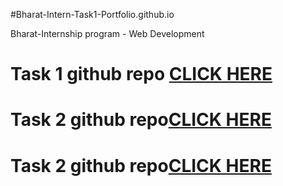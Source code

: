 #Bharat-Intern-Task1-Portfolio.github.io

Bharat-Internship program - Web Development

# Task 1 github repo [CLICK HERE](https://github.com/Chethangowda8151/Bharat-Intern-Task1-Portfolio.github.io)

# Task 2 github repo[CLICK HERE](https://github.com/Chethangowda8151/Bharat-Intern-Task1-Portfolio.github.io/tree/main/Task%202)

# Task 2 github repo[CLICK HERE]()


